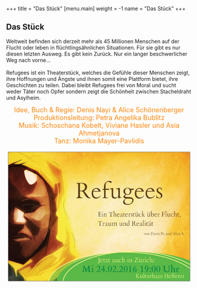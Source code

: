 +++
title = "Das Stück"
[menu.main]
weight = -1
name = "Das Stück"
+++
## Das Stück

Weltweit befinden sich derzeit mehr als 45 Millionen Menschen auf der Flucht oder leben in flüchtlingsähnlichen Situationen. Für sie gibt es nur diesen letzten Ausweg.
Es gibt kein Zurück. Nur ein langer beschwerlicher Weg nach vorne...<br/><br/>
Refugees ist ein Theaterstück, welches die Gefühle dieser Menschen zeigt, ihre Hoffnungen und Ängste und ihnen somit eine Plattform bietet, ihre Geschichten zu teilen. Dabei bleibt Refugees frei von Moral und sucht weder Täter noch Opfer sondern zeigt die Schönheit zwischen Stacheldraht und Asylheim.

<p style="display: block; width: 640px; margin: 0px auto 0px auto;">
<center><FONT SIZE="4.5"><span style="color:#FF8810">
Idee, Buch & Regie: Denis Nayi & Alice Schönenberger <br/>
Produktionsleitung: Petra Angelika Bublitz<br/>
Musik: Schoschana Kobelt, Viviane Hasler und Asia Ahmetjanova<br/>
Tanz: Monika Mayer-Pavlidis </br>
</FONT></Span>
</p>

<center><img src="/flyerzurich.jpg" /></center>



